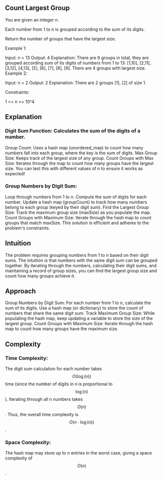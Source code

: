## Count Largest Group

You are given an integer n.

Each number from 1 to n is grouped according to the sum of its digits.

Return the number of groups that have the largest size.


Example 1:

Input: n = 13
Output: 4
Explanation: There are 9 groups in total, they are grouped according sum of its digits of numbers from 1 to 13:
[1,10], [2,11], [3,12], [4,13], [5], [6], [7], [8], [9].
There are 4 groups with largest size.
Example 2:

Input: n = 2
Output: 2
Explanation: There are 2 groups [1], [2] of size 1.
 

Constraints:

1 <= n <= 10^4

## Explanation

### Digit Sum Function: Calculates the sum of the digits of a number.

Group Count: Uses a hash map (unordered_map) to count how many numbers fall into each group, where the key is the sum of digits.
Max Group Size: Keeps track of the largest size of any group.
Count Groups with Max Size: Iterates through the map to count how many groups have the largest size.
You can test this with different values of n to ensure it works as expected!

### Group Numbers by Digit Sum:

Loop through numbers from 1 to n.
Compute the sum of digits for each number.
Update a hash map (groupCount) to track how many numbers belong to each group (keyed by their digit sum).
Find the Largest Group Size:
Track the maximum group size (maxSize) as you populate the map.
Count Groups with Maximum Size:
Iterate through the hash map to count groups that match maxSize.
This solution is efficient and adheres to the problem's constraints.

## Intuition
The problem requires grouping numbers from 1 to n based on their digit sums. The intuition is that numbers with the same digit sum can be grouped together. By iterating through the numbers, calculating their digit sums, and maintaining a record of group sizes, you can find the largest group size and count how many groups achieve it.

## Approach
Group Numbers by Digit Sum:
For each number from 1 to n, calculate the sum of its digits.
Use a hash map (or dictionary) to store the count of numbers that share the same digit sum.
Track Maximum Group Size:
While populating the hash map, keep updating a variable to store the size of the largest group.
Count Groups with Maximum Size:
Iterate through the hash map to count how many groups have the maximum size.

## Complexity
### Time Complexity:

The digit sum calculation for each number takes $$O(\log(\text{n}))$$ time (since the number of digits in n is proportional to $$\log(\text{n})$$). Iterating through all n numbers takes $$O(n)$$. Thus, the overall time complexity is $$O(n \cdot \log(\text{n}))$$.

### Space Complexity:

The hash map may store up to n entries in the worst case, giving a space complexity of $$O(n)$$.